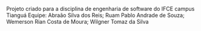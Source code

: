Projeto criado para a disciplina de engenharia de software do IFCE campus Tianguá
Equipe: Abraão Silva dos Reis; Ruam Pablo Andrade de Souza; Wemerson Rian Costa de Moura; Wilgner Tomaz da Silva
